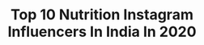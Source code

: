 ---
title: Top 10 Nutrition Instagram Influencers In India In 2020
description: >-
  Find top nutrition Instagram influencers in India in 2020. Most popular hashtags: #fashion #love #desi.
platform: Instagram
hits: 325
text_top: Discover the best Instagram profiles on inBeat.
text_bottom: Our database aggregates 325 Instagram influencers like this in India for you to pitch.
profiles:
  - username: "nicolehuber90"
    fullname: >-
      Nicole Huber
    bio: >-
      ☆Health & Nutrition Coach IIN® ⍙ Yoga Teacher RYT500 ♡Facilitadora del Sistema Isha® ≛Centro de Bienestar @c.u.m.a.n.a ♡Eco Life Encontrando libertad☆
    location: "India"
    followers: 111964
    engagement: 242
    commentsToLikes: 0.096602
    id: ck0u9t977altr0i191ky8lq95
    verified: true
    hashtags: "#novaseo, #temerecestodo, #ohyeah, #volveraloesencial"
  - username: "deepikashindey_"
    fullname: >-
      Deepika Shindey
    bio: >-
      Fashion designer, Stylist and Influencer.🥂 👗- @stash__official 💪🏻- @nutritionubydee 📍Indore, India. G R A T E F U L 🌑
    location: "India"
    followers: 5547
    engagement: 1098
    commentsToLikes: 0.066062
    id: ck8t4k7to723q0j78xyjhpukx
    verified: false
    hashtags: "#ootdfashion, #bloggerofindore, #fishnet, #nudedress"
  - username: "winged__girl"
    fullname: >-
      Mrittika |Kolkata Blogger|
    bio: >-
      #Beauty#Fashion#Lifestyle Bong 👩🇮🇳 Professional singer🎤 Nutritionist🎓 4th August🎂 My Music Profile @mrittikaformusic DM/Email for Business queries👇
    location: "India"
    followers: 109838
    engagement: 184
    commentsToLikes: 0.054415
    id: ck15uywsrp56x0i19wve2f57h
    verified: false
    hashtags: "#thankyougod, #indianluxuryblogger, #beautyblogger, #musician"
  - username: "kaurwhopaints"
    fullname: >-
      Harpreet kaur
    bio: >-
      ▫️ Clinical Nutritionist👩🏻‍⚕️🥗 ▪️ Surat🌇
    location: "India"
    followers: 6399
    engagement: 1845
    commentsToLikes: 0.022792
    id: ck5hkk7yqikmb0i11lj6wvspr
    verified: false
    hashtags: "#550gurpurab, #srigurugobindsinghji, #basantwedsaish, #gabbar"
  - username: "vasumittal"
    fullname: >-
      VM 🇻🇮
    bio: >-
      Aesthetic revolutionist Founder & CEO: @vm.nutrition Train with me👇
    location: "India"
    followers: 516830
    engagement: 801
    commentsToLikes: 0.007445
    id: ck8t2q9900c3d0j78f4en6qja
    verified: true
    hashtags: "#blueskies, #outsideworkout, #trainingmotivation, #growandglow"
  - username: "imambikadutt"
    fullname: >-
      Ambika Dutt
    bio: >-
      |Nutritionist| Content creator| Founder @shapetutor_
    location: "India"
    followers: 362349
    engagement: 363
    commentsToLikes: 0.017436
    id: ck138gls5g4vl0i19espus3bq
    verified: false
    hashtags: "#onionoil, #grandeuronionrange, #festiveseason, #quads"
  - username: "rohitkhatrifitness"
    fullname: >-
      Rohit Khatri
    bio: >-
      🔹Sports Science Nutritionist 🔹Brands : business@rohitkhatri.co.in 🔹Dm For Paid Online Coaching 📝 🔹India’s no. 1 Fitness Channel (YouTube)
    location: "India"
    followers: 406104
    engagement: 802
    commentsToLikes: 0.005134
    id: ck8wd6rbxdgf00j78gz3so4nb
    verified: false
    hashtags: "#fitness, #chest, #shoulder, #menshair"
  - username: "theaniray"
    fullname: >-
      THE ANI RAY OFFICIAL
    bio: >-
      🤵FASHION BLOGGER 📹 INDIAN YOUTUBER (248K+SUBSCRIBERS) 💪FITNESS EXPERT 🥗NUTRITIONIST 📩Collab flair.ani@gmail.Com BACKUP ACCOUNT @therealaniray
    location: "India"
    followers: 24464
    engagement: 174
    commentsToLikes: 0.059596
    id: ck5hhym48aq6u0i119j40ehj2
    verified: false
    hashtags: "#streetphotography, #outdors, #instareels, #indianyoutuber"
  - username: "mish_magik"
    fullname: >-
      Misha Theron
    bio: >-
      🌠 Believer of Music, Movement and Magik! 🥑 ACE Certified CPT & Fitness Nutrition Specialist
    location: "India"
    followers: 7268
    engagement: 1508
    commentsToLikes: 0.011927
    id: ck9whu00izgvv0j78mzwtx0n9
    verified: false
    hashtags: "#indialockdown2020, #quarantinelife, #alwaysfnatic, #insulinresistance"
  - username: "rachanasinghofficial"
    fullname: >-
      𝐑𝐚𝐜𝐡𝐚𝐧𝐚 𝐒𝐢𝐧𝐠𝐡 | 𝐅𝐢𝐭𝐧𝐞𝐬𝐬 𝐂𝐨𝐚𝐜𝐡
    bio: >-
      𝐅𝐢𝐭𝐧𝐞𝐬𝐬 || 𝐅𝐚𝐬𝐡𝐢𝐨𝐧 || 𝐋𝐢𝐟𝐞𝐬𝐭𝐲𝐥𝐞 To be NUTRITION CONSULTANT. Simple But Significant 🥰. @internationalprotein.in 📧 rachanait87@gmail.com 𝐘𝐨𝐮𝐓𝐮𝐛𝐞👇🏻
    location: "India"
    followers: 120543
    engagement: 569
    commentsToLikes: 0.027574
    id: ck5zxzwjr8z4a0i144gsvp0pr
    verified: false
    hashtags: "#girlwhotravels, #cutegirlsonly, #bollywood, #goodvibestribe"
---
